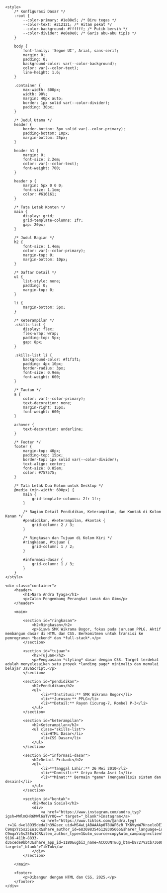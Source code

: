 <!DOCTYPE html>
<html lang="id">
<head>
    <meta charset="UTF-8">
    <meta name="viewport" content="width=device-width, initial-scale=1.0">
    <title>Portofolio Nara Andra Tyaga</title>
    <link href="https://fonts.googleapis.com/css2?family=Segoe+UI&display=swap" rel="stylesheet">
    
    <style>
        /* Konfigurasi Dasar */
        :root {
            --color-primary: #1e88e5; /* Biru tegas */
            --color-text: #212121; /* Hitam pekat */
            --color-background: #ffffff; /* Putih bersih */
            --color-divider: #e0e0e0; /* Garis abu-abu tipis */
        }

        body {
            font-family: 'Segoe UI', Arial, sans-serif;
            margin: 0;
            padding: 0;
            background-color: var(--color-background);
            color: var(--color-text);
            line-height: 1.6;
        }

        .container {
            max-width: 800px;
            width: 90%;
            margin: 40px auto;
            border: 1px solid var(--color-divider);
            padding: 30px;
        }

        /* Judul Utama */
        header {
            border-bottom: 3px solid var(--color-primary);
            padding-bottom: 10px;
            margin-bottom: 25px;
        }

        header h1 {
            margin: 0;
            font-size: 2.2em;
            color: var(--color-text);
            font-weight: 700;
        }

        header p {
            margin: 5px 0 0 0;
            font-size: 1.1em;
            color: #616161;
        }

        /* Tata Letak Konten */
        main {
            display: grid;
            grid-template-columns: 1fr;
            gap: 20px;
        }

        /* Judul Bagian */
        h2 {
            font-size: 1.4em;
            color: var(--color-primary);
            margin-top: 0;
            margin-bottom: 10px;
        }

        /* Daftar Detail */
        ul {
            list-style: none;
            padding: 0;
            margin-top: 0;
        }

        li {
            margin-bottom: 5px;
        }

        /* Keterampilan */
        .skills-list {
            display: flex;
            flex-wrap: wrap;
            padding-top: 5px;
            gap: 8px;
        }

        .skills-list li {
            background-color: #f1f1f1;
            padding: 4px 10px;
            border-radius: 3px;
            font-size: 0.9em;
            font-weight: 600;
        }

        /* Tautan */
        a {
            color: var(--color-primary);
            text-decoration: none;
            margin-right: 15px;
            font-weight: 600;
        }

        a:hover {
            text-decoration: underline;
        }

        /* Footer */
        footer {
            margin-top: 40px;
            padding-top: 15px;
            border-top: 1px solid var(--color-divider);
            text-align: center;
            font-size: 0.85em;
            color: #757575;
        }

        /* Tata Letak Dua Kolom untuk Desktop */
        @media (min-width: 600px) {
            main {
                grid-template-columns: 2fr 1fr;
            }
            
            /* Bagian Detail Pendidikan, Keterampilan, dan Kontak di Kolom Kanan */
            #pendidikan, #keterampilan, #kontak {
                grid-column: 2 / 3;
            }

            /* Ringkasan dan Tujuan di Kolom Kiri */
            #ringkasan, #tujuan {
                grid-column: 1 / 2;
            }

            #informasi-dasar {
                grid-column: 1 / 3;
            }
        }
    </style>
</head>
<body>

    <div class="container">
        <header>
            <h1>Nara Andra Tyaga</h1>
            <p>Calon Pengembang Perangkat Lunak dan Gim</p>
        </header>

        <main>
            
            <section id="ringkasan">
                <h2>Ringkasan</h2>
                <p>Siswa SMK Wikrama Bogor, fokus pada jurusan PPLG. Aktif membangun dasar di HTML dan CSS. Berkomitmen untuk transisi ke pemrograman *backend* dan *full-stack*.</p>
            </section>

            <section id="tujuan">
                <h2>Tujuan</h2>
                <p>Penguasaan *styling* dasar dengan CSS. Target terdekat adalah menyelesaikan satu proyek *landing page* minimalis dan memulai belajar JavaScript.</p>
            </section>
            
            <section id="pendidikan">
                <h2>Pendidikan</h2>
                <ul>
                    <li>**Institusi:** SMK Wikrama Bogor</li>
                    <li>**Jurusan:** PPLG</li>
                    <li>**Detail:** Rayon Cicurug-7, Rombel P-3</li>
                </ul>
            </section>
            
            <section id="keterampilan">
                <h2>Keterampilan</h2>
                <ul class="skills-list">
                    <li>HTML Dasar</li>
                    <li>CSS Dasar</li>
                </ul>
            </section>

            <section id="informasi-dasar">
                <h2>Detail Pribadi</h2>
                <ul>
                    <li>**Tanggal Lahir:** 26 Mei 2010</li>
                    <li>**Domisili:** Griya Benda Asri 1</li>
                    <li>**Minat:** Bermain *game* (menganalisis sistem dan desain)</li>
                </ul>
            </section>
            
            <section id="kontak">
                <h2>Media Sosial</h2>
                <div>
                    <a href="https://www.instagram.com/andra_tyg?igsh=MWlmOHR6MWl6aTVrOQ==" target="_blank">Instagram</a>
                    <a href="https://www.tiktok.com/@andra.tyg?_r=1&_d=el8935dedalh39&sec_uid=MS4wLjABAAAAp0T8UWF6zR_TK6VymW7KnsxloDE1371vdjP7b8aXNFNkG_s-C9mqxYz5s25Eu1CR&share_author_id=6836983545128305666&sharer_language=id&source=h5_t&u_code=dcmdj9hj8flfgj&timestamp=1754308092&user_id=6836983545128305666&sec_user_id=MS4wLjABAAAAp0T8UWF6zR_TK6VymW7KnsxloDE1371vdjP7b8aXNFNkG_s-C9mqxYz5s25Eu1CR&item_author_type=1&utm_source=copy&utm_campaign=client_share&utm_medium=android&share_iid=7534153617323083541&share_link_id=eba78fdc-9186-411b-8833-d36cede9bb43&share_app_id=1180&ugbiz_name=ACCOUNT&ug_btm=b8727%2Cb7360&social_share_type=5&enable_checksum=1" target="_blank">TikTok</a>
                </div>
            </section>
            
        </main>
        
        <footer>
            <p>Dibangun dengan HTML dan CSS, 2025.</p>
        </footer>
    </div>

</body>
</html>

